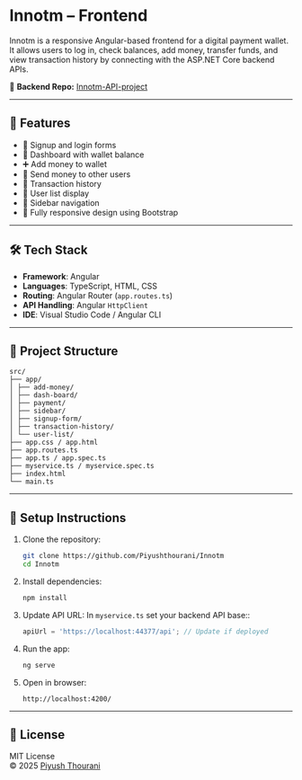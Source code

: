 # Innotm – Frontend

Innotm is a responsive Angular-based frontend for a digital payment wallet. It allows users to log in, check balances, add money, transfer funds, and view transaction history by connecting with the ASP.NET Core backend APIs.

🔗 **Backend Repo:** [Innotm-API-project](https://github.com/Piyushthourani/Innotm-API-project)

---

## 🚀 Features

- 🔐 Signup and login forms
- 💼 Dashboard with wallet balance
- ➕ Add money to wallet
- 💸 Send money to other users
- 📜 Transaction history
- 👥 User list display
- 🧭 Sidebar navigation
- 📱 Fully responsive design using Bootstrap

---

## 🛠️ Tech Stack

- **Framework**: Angular
- **Languages**: TypeScript, HTML, CSS
- **Routing**: Angular Router (`app.routes.ts`)
- **API Handling**: Angular `HttpClient`
- **IDE**: Visual Studio Code / Angular CLI

---

## 📁 Project Structure

```
src/
├── app/
│ ├── add-money/
│ ├── dash-board/
│ ├── payment/
│ ├── sidebar/
│ ├── signup-form/
│ ├── transaction-history/
│ └── user-list/
├── app.css / app.html
├── app.routes.ts
├── app.ts / app.spec.ts
├── myservice.ts / myservice.spec.ts
├── index.html
└── main.ts
```

---

## 🧪 Setup Instructions

1. Clone the repository:
   ```bash
   git clone https://github.com/Piyushthourani/Innotm
   cd Innotm
   ```

2. Install dependencies:
   ```bash
   npm install
   ```

3. Update API URL:
   In `myservice.ts` set your backend API base::
   ```ts
   apiUrl = 'https://localhost:44377/api'; // Update if deployed

   ```

4. Run the app:
   ```bash
   ng serve
   ```

5. Open in browser:
   ```
   http://localhost:4200/
   ```

---

## 📜 License

MIT License  
© 2025 [Piyush Thourani](https://github.com/Piyushthourani)
